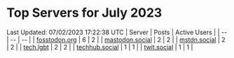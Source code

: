 # Top Servers for July 2023
Last Updated: 07/02/2023 17:22:38 UTC
| Server | Posts | Active Users |
| -- | -- | -- |
| [fosstodon.org](https://fosstodon.org/tags/PowerShell) | 6 | 2 |
| [mastodon.social](https://mastodon.social/tags/PowerShell) | 2 | 2 |
| [mstdn.social](https://mstdn.social/tags/PowerShell) | 2 | 2 |
| [tech.lgbt](https://tech.lgbt/tags/PowerShell) | 2 | 2 |
| [techhub.social](https://techhub.social/tags/PowerShell) | 1 | 1 |
| [twit.social](https://twit.social/tags/PowerShell) | 1 | 1 |

